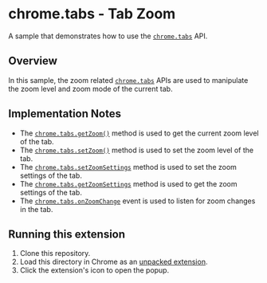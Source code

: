 # chrome.tabs - Tab Zoom

A sample that demonstrates how to use the [`chrome.tabs`](https://developer.chrome.com/docs/extensions/reference/tabs/) API.

## Overview

In this sample, the zoom related [`chrome.tabs`](https://developer.chrome.com/docs/extensions/reference/tabs/) APIs are used to manipulate the zoom level and zoom mode of the current tab.

## Implementation Notes

- The [`chrome.tabs.getZoom()`](https://developer.chrome.com/docs/extensions/reference/tabs/#method-getZoom) method is used to get the current zoom level of the tab.
- The [`chrome.tabs.setZoom()`](https://developer.chrome.com/docs/extensions/reference/tabs/#method-setZoom) method is used to set the zoom level of the tab.
- The [`chrome.tabs.setZoomSettings`](https://developer.chrome.com/docs/extensions/reference/tabs/#method-setZoomSettings) method is used to set the zoom settings of the tab.
- The [`chrome.tabs.getZoomSettings`](https://developer.chrome.com/docs/extensions/reference/tabs/#method-getZoomSettings) method is used to get the zoom settings of the tab.
- The [`chrome.tabs.onZoomChange`](https://developer.chrome.com/docs/extensions/reference/tabs/#event-onZoomChange) event is used to listen for zoom changes in the tab.

## Running this extension

1. Clone this repository.
2. Load this directory in Chrome as an [unpacked extension](https://developer.chrome.com/docs/extensions/mv3/getstarted/development-basics/#load-unpacked).
3. Click the extension's icon to open the popup.
